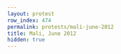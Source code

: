 ```yaml
---
layout: protest
row_index: 474
permalink: protests/mali-june-2012
title: Mali, June 2012
hidden: true
---
```

